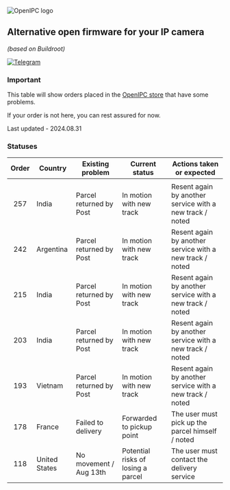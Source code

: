 ![OpenIPC logo][logo]

## Alternative open firmware for your IP camera
_(based on Buildroot)_

[![Telegram](https://openipc.org/images/telegram_button.svg)][telegram]

### Important

This table will show orders placed in the [OpenIPC store](https://store.openipc.org) that have some problems.

If your order is not here, you can rest assured for now.

Last updated - 2024.08.31

### Statuses

| Order | Country         | Existing problem        | Current status                     | Actions taken or expected                                |
|:-----:|-----------------|-------------------------|------------------------------------|----------------------------------------------------------|
|       |                 |                         |                                    |                                                          |
| 257   | India           | Parcel returned by Post | In motion with new track           | Resent again by another service with a new track / noted |
| 242   | Argentina       | Parcel returned by Post | In motion with new track           | Resent again by another service with a new track / noted |
| 215   | India           | Parcel returned by Post | In motion with new track           | Resent again by another service with a new track / noted |
| 203   | India           | Parcel returned by Post | In motion with new track           | Resent again by another service with a new track / noted |
| 193   | Vietnam         | Parcel returned by Post | In motion with new track           | Resent again by another service with a new track / noted |
| 178   | France          | Failed to delivery      | Forwarded to pickup point          | The user must pick up the parcel himself / noted         |
| 118   | United States   | No movement / Aug 13th  | Potential risks of losing a parcel | The user must contact the delivery service               |



[logo]: https://openipc.org/assets/openipc-logo-black.svg
[telegram]: https://openipc.org/our-channels

